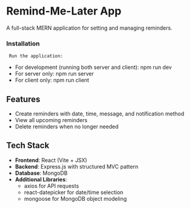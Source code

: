 # Remind-Me-Later App

A full-stack MERN application for setting and managing reminders.

### Installation 


     Run the application:
   - For development (running both server and client): npm run dev
   - For server only: npm run server
   - For client only: npm run client

## Features

- Create reminders with date, time, message, and notification method
- View all upcoming reminders
- Delete reminders when no longer needed


## Tech Stack

- **Frontend**: React (Vite + JSX)
- **Backend**: Express.js with structured MVC pattern
- **Database**: MongoDB
- **Additional Libraries**: 
  - axios for API requests
  - react-datepicker for date/time selection
  - mongoose for MongoDB object modeling


   



